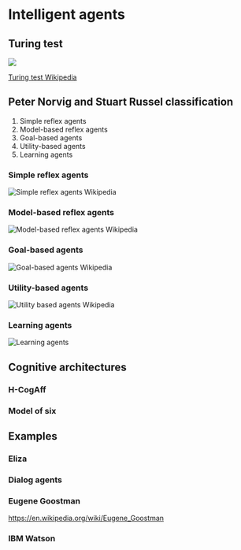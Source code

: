 # Intelligent agents

## Turing test

![](https://upload.wikimedia.org/wikipedia/commons/5/55/Turing_test_diagram.png
)

[Turing test Wikipedia](https://en.wikipedia.org/wiki/Turing_test)

## Peter Norvig and Stuart Russel classification

1. Simple reflex agents
1. Model-based reflex agents
1. Goal-based agents
1. Utility-based agents
1. Learning agents

### Simple reflex agents

![Simple reflex agents Wikipedia](https://upload.wikimedia.org/wikipedia/commons/9/91/Simple_reflex_agent.png)

### Model-based reflex agents

![Model-based reflex agents Wikipedia](https://upload.wikimedia.org/wikipedia/commons/8/8d/Model_based_reflex_agent.png)

### Goal-based agents

![Goal-based agents Wikipedia](https://upload.wikimedia.org/wikipedia/commons/4/4f/Model_based_goal_based_agent.png)

### Utility-based agents

![Utility based agents Wikipedia](https://upload.wikimedia.org/wikipedia/commons/d/d8/Model_based_utility_based.png)

### Learning agents

![Learning agents](https://upload.wikimedia.org/wikipedia/commons/0/09/IntelligentAgent-Learning.png)


## Cognitive architectures 

### H-CogAff

### Model of six 

## Examples

### Eliza

### Dialog agents

### Eugene Goostman

https://en.wikipedia.org/wiki/Eugene_Goostman


### IBM Watson



